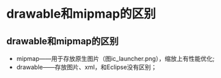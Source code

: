 # drawable和mipmap的区别
<!--more-->

## drawable和mipmap的区别

* mipmap——用于存放原生图片（图ic_launcher.png），缩放上有性能优化; 
* drawable——存放图片、xml，和Eclipse没有区别；